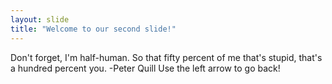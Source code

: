 ```yaml
---
layout: slide
title: "Welcome to our second slide!"
---
```

Don't forget, I'm half-human. So that fifty percent of me that's stupid, that's a hundred percent you. -Peter Quill
Use the left arrow to go back!
